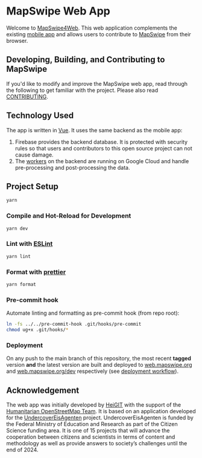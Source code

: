 # MapSwipe Web App

Welcome to [MapSwipe4Web](https://web.mapswipe.org). This web application complements the existing [mobile app](https://github.com/mapswipe/mapswipe) and allows users to contribute to [MapSwipe](https://mapswipe.org) from their browser.

## Developing, Building, and Contributing to MapSwipe

If you'd like to modify and improve the MapSwipe web app, read through the following to get familiar with the project. Please also read [CONTRIBUTING](CONTRIBUTING.md).

## Technology Used

The app is written in [Vue](https://vuejs.org). It uses the same backend as the mobile app:
1. Firebase provides the backend database. It is protected with security rules so that users and contributors to this open source project can not cause damage.
1. The [workers](https://github.com/mapswipe/python-mapswipe-workers) on the backend are running on Google Cloud and handle pre-processing and post-processing the data.

## Project Setup

```sh
yarn
```

### Compile and Hot-Reload for Development

```sh
yarn dev
```

### Lint with [ESLint](https://eslint.org/)

```sh
yarn lint
```

### Format with [prettier](https://prettier.io)

```sh
yarn format
```

### Pre-commit hook

Automate linting and formatting as pre-commit hook (from repo root):

```sh
ln -fs ../../pre-commit-hook .git/hooks/pre-commit
chmod ug+x .git/hooks/*
```

### Deployment

On any push to the main branch of this repository, the most recent **tagged** version **and** the latest version are built and deployed to [web.mapswipe.org](https://web.mapswipe.org) and [web.mapswipe.org/dev](https://web.mapswipe.org/dev) respectively (see [deployment workflow](.github/workflows/deploy.yml)).

## Acknowledgement

The web app was initially developed by [HeiGIT](https://www.heigit.org) with the support of the [Humanitarian OpenStreetMap Team](https://www.hotosm.org/). It is based on an application developed for the [UndercoverEisAgenten](www.undercovereisagenten) project. UndercoverEisAgenten is funded by the Federal Ministry of Education and Research as part of the Citizen Science funding area. It is one of 15 projects that will advance the cooperation between citizens and scientists in terms of content and methodology as well as provide answers to society’s challenges until the end of 2024.